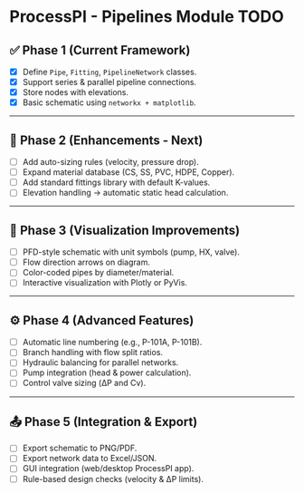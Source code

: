 # ProcessPI - Pipelines Module TODO

## ✅ Phase 1 (Current Framework)
- [x] Define `Pipe`, `Fitting`, `PipelineNetwork` classes.
- [x] Support series & parallel pipeline connections.
- [x] Store nodes with elevations.
- [x] Basic schematic using `networkx + matplotlib`.

---

## 🔄 Phase 2 (Enhancements - Next)
- [ ] Add auto-sizing rules (velocity, pressure drop).
- [ ] Expand material database (CS, SS, PVC, HDPE, Copper).
- [ ] Add standard fittings library with default K-values.
- [ ] Elevation handling → automatic static head calculation.

---

## 🎨 Phase 3 (Visualization Improvements)
- [ ] PFD-style schematic with unit symbols (pump, HX, valve).
- [ ] Flow direction arrows on diagram.
- [ ] Color-coded pipes by diameter/material.
- [ ] Interactive visualization with Plotly or PyVis.

---

## ⚙️ Phase 4 (Advanced Features)
- [ ] Automatic line numbering (e.g., P-101A, P-101B).
- [ ] Branch handling with flow split ratios.
- [ ] Hydraulic balancing for parallel networks.
- [ ] Pump integration (head & power calculation).
- [ ] Control valve sizing (ΔP and Cv).

---

## 📤 Phase 5 (Integration & Export)
- [ ] Export schematic to PNG/PDF.
- [ ] Export network data to Excel/JSON.
- [ ] GUI integration (web/desktop ProcessPI app).
- [ ] Rule-based design checks (velocity & ΔP limits).
